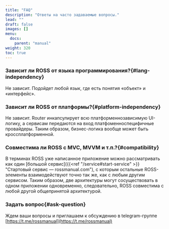 ```yaml
---
title: "FAQ"
description: "Ответы на часто задаваемые вопросы."
lead: ""
draft: false
images: []
menu:
  docs:
    parent: "manual"
weight: 320
toc: true
---
```


### Зависит ли ROSS от языка программирования?{#lang-independency}
Не зависит. Подойдет любой язык, где есть понятия «объект» и «интерфейс».

### Зависит ли ROSS от платформы?{#platform-independency}
Не зависит. Router инкапсулирует всю платформеннозависимую UI-логику, а сервисам передаются на вход платфоменноспецифичные провайдеры. Таким образом, бизнес-логика вообще может быть кроссплатформенной.

### Совместима ли ROSS с MVC, MVVM и т.п.?{#compatibility}
В терминах ROSS уже написанное приложение можно рассматривать как один [большой сервис]({{<ref "/service#start-service" >}} "Стартовый сервис — rossmanual.com"), с которым остальные ROSS-элементы взаимодействуют точно так же, как с любым другим сервисом. Таким образом, две архитектуры могут сосуществовать в одном приложении одновременно, следовательно, ROSS совместима с любой другой общепринятой архитектурой. 

### Задать вопрос{#ask-question}
Ждем ваши вопросы и приглашаем к обсуждению в telegram-группе [https://t.me/rossmanual](https://t.me/rossmanual)

